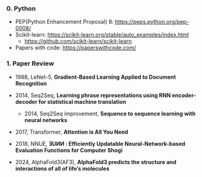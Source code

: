 ### 0. Python
- PEP(Python Enhancement Proposal) 8: https://peps.python.org/pep-0008/
- Scikit-learn: https://scikit-learn.org/stable/auto_examples/index.html
  - https://github.com/scikit-learn/scikit-learn
- Papers with code: https://paperswithcode.com/

### 1. Paper Review
- 1988, LeNet-5, **Gradient-Based Learning Applied to Document Recognition**

- 2014, Seq2Seq, **Learning phrase representations using RNN encoder-decoder for statistical machine translation**
  - 2014, Seq2Seq improvement, **Sequence to sequence learning with neural networks**
  
- 2017, Transformer, **Attention is All You Need**
- 2018, NNUE, **ƎUИИ : Efficiently Updatable Neural-Network-based Evaluation Functions for Computer Shogi**

  
- 2024, AlphaFold3(AF3), **AlphaFold3 predicts the structure and interactions of all of life’s molecules**
